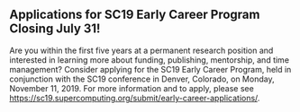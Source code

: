 ## Applications for SC19 Early Career Program Closing July 31!

Are you within the first five years at a permanent research position and
interested in learning more about funding, publishing, mentorship, and time
management? Consider applying for the SC19 Early Career Program, held in
conjunction with the SC19 conference in Denver, Colorado, on Monday, November
11, 2019. For more information and to apply, please see
<https://sc19.supercomputing.org/submit/early-career-applications/>.
